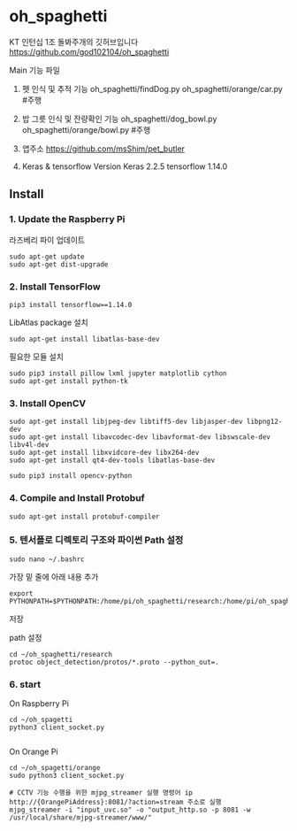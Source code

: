 # oh_spaghetti

KT 인턴십 1조 돌봐주개의 깃허브입니다
https://github.com/god102104/oh_spaghetti

Main 기능 파일
1. 펫 인식 및 추적 기능
oh_spaghetti/findDog.py
oh_spaghetti/orange/car.py  #주행

2. 밥 그릇 인식 및 잔량확인 기능
oh_spaghetti/dog_bowl.py
oh_spaghetti/orange/bowl.py #주행

3. 앱주소 
https://github.com/msShim/pet_butler

4. Keras & tensorflow Version
Keras 2.2.5
tensorflow 1.14.0


## Install
### 1. Update the Raspberry Pi
라즈베리 파이 업데이트
```
sudo apt-get update
sudo apt-get dist-upgrade
```

### 2. Install TensorFlow

```
pip3 install tensorflow==1.14.0
```
LibAtlas package 설치
```
sudo apt-get install libatlas-base-dev
```
필요한 모듈 설치
```
sudo pip3 install pillow lxml jupyter matplotlib cython
sudo apt-get install python-tk
```

### 3. Install OpenCV
```
sudo apt-get install libjpeg-dev libtiff5-dev libjasper-dev libpng12-dev
sudo apt-get install libavcodec-dev libavformat-dev libswscale-dev libv4l-dev
sudo apt-get install libxvidcore-dev libx264-dev
sudo apt-get install qt4-dev-tools libatlas-base-dev
```
```
sudo pip3 install opencv-python
```

### 4. Compile and Install Protobuf

```sudo apt-get install protobuf-compiler```

### 5. 텐서플로 디렉토리 구조와 파이썬 Path 설정
```
sudo nano ~/.bashrc
```
가장 밑 줄에 아래 내용 추가
```
export PYTHONPATH=$PYTHONPATH:/home/pi/oh_spaghetti/research:/home/pi/oh_spaghetti/research/slim
```
저장

path 설정
```
cd ~/oh_spaghetti/research
protoc object_detection/protos/*.proto --python_out=.
```

### 6. start

On Raspberry Pi
```
cd ~/oh_spagetti
python3 client_socket.py


```

On Orange Pi
```
cd ~/oh_spagetti/orange
sudo python3 client_socket.py

# CCTV 기능 수행을 위한 mjpg_streamer 실행 명령어 ip http://{OrangePiAddress}:8081/?action=stream 주소로 실행
mjpg_streamer -i "input_uvc.so" -o "output_http.so -p 8081 -w /usr/local/share/mjpg-streamer/www/"

```